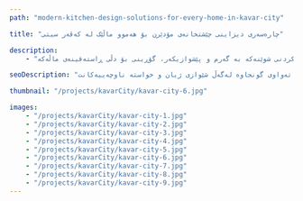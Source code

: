 ```yaml
---
path: "modern-kitchen-design-solutions-for-every-home-in-kavar-city"

title: "چارەسەری دیزاینی چێشتخانەی مۆدێرن بۆ هەموو ماڵێک لە کەڤەر سیتی"

description:
    - "چێشتخانەیەکی ستایلدار و کردەییمان دیزاین کرد بۆ ماڵێک لە کەڤەر سیتی، کە بە تەواوی گونجاو بوو لەگەڵ شێوازی ژیانی خاوەن ماڵەکە و خواستە ناوچەییەکان. پلانەکە باشترین بەکارهێنانی شوێنی بەردەستی کرد، دڵنیایی کرد کە هەموو شتێک ئاسان بوو بۆ دەستگەیشتن لەگەڵ پاراستنی هەستێکی پاک و کراوە. تەواوکارییە نوێیەکان دەستی مۆدێرنیان زیاد کرد، چێشتخانەیەکیان دروست کرد کە هەم سەرنجڕاکێش و هەم کارا بوو. هەموو وردەکارییەک بە وریاییەوە پلان بۆ دانرا بۆ کردنی شوێنەکە بە گەرم و پێشوازیکەر، گۆڕینی بۆ دڵی ڕاستەقینەی ماڵەکە."

seoDescription: "دیزاینی چێشتخانەی مۆدێرن لە کەڤەر سیتی ببینە کە پلانی پاشەکەوتکردنی شوێن، تەواوکاری نوێ و چارەسەری تایبەتی تێدایە. چێشتخانەکەت بگۆڕە لەگەڵ دیزاینەرە شارەزاکانمان. شوێنێکی کارا و ستایلدار دروست بکە کە بە تەواوی گونجاوە لەگەڵ شێوازی ژیان و خواستە ناوچەییەکانت."

thumbnail: "/projects/kavarCity/kavar-city-6.jpg"

images:
    - "/projects/kavarCity/kavar-city-1.jpg"
    - "/projects/kavarCity/kavar-city-2.jpg"
    - "/projects/kavarCity/kavar-city-3.jpg"
    - "/projects/kavarCity/kavar-city-4.jpg"
    - "/projects/kavarCity/kavar-city-5.jpg"
    - "/projects/kavarCity/kavar-city-6.jpg"
    - "/projects/kavarCity/kavar-city-7.jpg"
    - "/projects/kavarCity/kavar-city-8.jpg"
    - "/projects/kavarCity/kavar-city-9.jpg"
---
```

